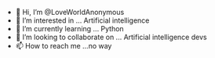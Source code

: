 - 👋 Hi, I’m @LoveWorldAnonymous
- 👀 I’m interested in ... Artificial intelligence
- 🌱 I’m currently learning ... Python
- 💞️ I’m looking to collaborate on ... Artificial intelligence devs
- 📫 How to reach me ...no way 

<!---
LoveWorldAnonymous/LoveWorldAnonymous is a ✨ special ✨ repository because its `README.md` (this file) appears on your GitHub profile.
You can click the Preview link to take a look at your changes.
--->

